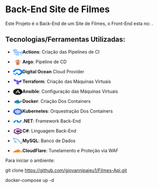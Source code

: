 # Back-End Site de Filmes

Este Projeto é o Back-End de um Site de Filmes, o Front-End esta no: .

## Tecnologias/Ferramentas Utilizadas:

- <img align="left" height="20" width="30" src="https://raw.githubusercontent.com/devicons/devicon/master/icons/githubactions/githubactions-original.svg"> **Actions**: Criação das Pipelines de CI

- <img align="left" height="20" width="30" src="https://raw.githubusercontent.com/devicons/devicon/master/icons/argocd/argocd-original.svg"> **Argo**: Pipeline de CD

-  <img align="left" height="20" width="30" src="https://raw.githubusercontent.com/devicons/devicon/master/icons/digitalocean/digitalocean-original.svg"> **Digital Ocean** Cloud Provider

- <img align="left" height="20" width="30" src="https://raw.githubusercontent.com/devicons/devicon/master/icons/terraform/terraform-original.svg"> **Terraform**: Criação das Máquinas Virtuais

- <img align="left" height="20" width="30" src="https://raw.githubusercontent.com/devicons/devicon/master/icons/ansible/ansible-original.svg"> **Ansible**: Configuração das Máquinas Virtuais

- <img align="left" height="20" width="30" src="https://raw.githubusercontent.com/devicons/devicon/master/icons/docker/docker-original.svg"> **Docker**: Criação Dos Containers

- <img align="left" height="20" width="30" src="https://raw.githubusercontent.com/devicons/devicon/master/icons/kubernetes/kubernetes-original.svg"> **Kubernetes**: Orquestração Dos Containers

- <img align="left" height="20" width="30" src="https://raw.githubusercontent.com/devicons/devicon/master/icons/dot-net/dot-net-original.svg"> **.NET**: Framework Back-End 

- <img align="left" height="20" width="30" src="https://raw.githubusercontent.com/devicons/devicon/master/icons/csharp/csharp-original.svg"> **C#**: Linguagem Back-End

- <img align="left" height="20" width="30" src="https://raw.githubusercontent.com/devicons/devicon/master/icons/mysql/mysql-original.svg"> **MySQL**: Banco de Dados

- <img align="left" height="20" width="30" src="https://raw.githubusercontent.com/devicons/devicon/master/icons/cloudflare/cloudflare-original.svg"> **CloudFlare**: Tunelamento e Proteção via WAF

Para iniciar o ambiente:

git clone https://github.com/giovannipajeu1/Filmes-Api.git

docker-compose up -d 
